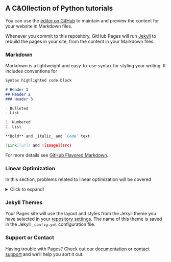 ## A C&Ollection of Python tutorials 

You can use the [editor on GitHub](https://github.com/alessandroBombelli/alessandroBombelli.github.io/edit/main/index.md) to maintain and preview the content for your website in Markdown files.

Whenever you commit to this repository, GitHub Pages will run [Jekyll](https://jekyllrb.com/) to rebuild the pages in your site, from the content in your Markdown files.

### Markdown

Markdown is a lightweight and easy-to-use syntax for styling your writing. It includes conventions for

```markdown
Syntax highlighted code block

# Header 1
## Header 2
### Header 3

- Bulleted
- List

1. Numbered
2. List

**Bold** and _Italic_ and `Code` text

[Link](url) and ![Image](src)
```

For more details see [GitHub Flavored Markdown](https://guides.github.com/features/mastering-markdown/).

### Linear Optimization

In this section, problems related to linear optimization will be covered

<details>

<summary>Click to expand!</summary>
  
  Ciao!

</details>



### Jekyll Themes

Your Pages site will use the layout and styles from the Jekyll theme you have selected in your [repository settings](https://github.com/alessandroBombelli/alessandroBombelli.github.io/settings/pages). The name of this theme is saved in the Jekyll `_config.yml` configuration file.

### Support or Contact

Having trouble with Pages? Check out our [documentation](https://docs.github.com/categories/github-pages-basics/) or [contact support](https://support.github.com/contact) and we’ll help you sort it out.
